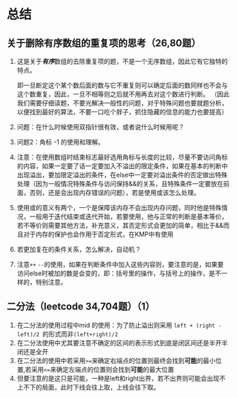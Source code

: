 # 总结
## 关于删除有序数组的重复项的思考（26,80题）

1. 这是关于***有序***数组的去除重复项的题，不是一个无序数组，因此它有它独特的特点。

   即一旦断定这个某个数后面的数与它不重复则可以确定后面的数同样也不会与这个数重复，因此，一旦不相等则之后就不用再去对这个数进行判断。     （因此我们需要仔细读题，不要光解决一般性的问题，对于特殊问题也要就题分析，以便找到最好的算法，不要一口吃个胖子，抓住隐藏的信息的能力也要提高）

2. 问题：在什么时候使用双指针很有效，或者说什么时候用呢？

3. 问题2：角标 -1 的使用和理解。

4. 注意：在使用数组时结束标志最好选用角标与长度的比较，尽量不要访问角标的内容，如果一定要了话一定要加入不溢出的限定条件，如果在基本的判断中出现溢出，要加限定溢出的条件，在else中一定要对溢出条件的否定做出特殊处理（因为一般情况特殊条件与访问保持&&的关系，且特殊条件一定要放在前面，否则，还是会出现内存错误的问题），若是使用或该怎么处理。

5. 使用或的意义有两个，一个是保障该内存不会出现内存问题，同时他是特殊情况，一般用于迭代结束或迭代开始，若要使用，他与正常的判断是基本等价，若不等价则需要其他方法，补充意义，其否定形式会更加的简单，相比于&&而且对于内存的保护也会作用于否定形式，在KMP中有使用

6. 若更加复在的条件关系，怎么解决，自动机？

7. 注意`++` `--`的使用，如果在判断条件中加入这些内容则，要注意的是，如果要访问else时被加的数是会变的，即：括号里的操作，与括号上的操作，是不一样的，特别注意。      



## 二分法（leetcode 34,704题）（1）    

1. 在二分法的使用过程中mid 的使用：为了防止溢出则采用 `left + (right - left)/2 `的形式而非`(left+right)/2`
2. 在二分法使用中尤其要注意不确定的区间的表示形式到底是闭区间还是半开半闭还是全开
3. 在二分法的使用中若采用`>=`来确定右端点的位置则最终会找到**可能**的最小位置,若采用`<=`来确定左端点的位置则会找到**可能**的最大位置
4. 但要注意的是这只是可能，一种是left和right出界，若不出界则可能会出现不上不下的局面，此时下线会往上取，上线会往下取。

